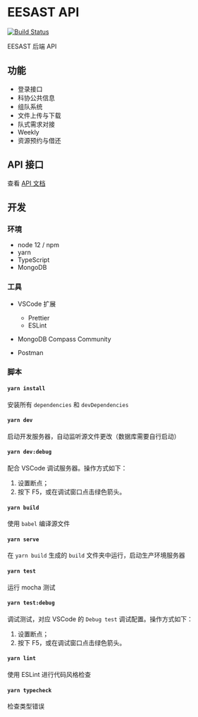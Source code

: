 # EESAST API

[![Build Status](https://travis-ci.com/eesast/api.svg?branch=master)](https://travis-ci.com/eesast/api)

EESAST 后端 API

## 功能

- 登录接口
- 科协公共信息
- 组队系统
- 文件上传与下载
- 队式需求对接
- Weekly
- 资源预约与借还

## API 接口

查看 [API 文档](https://eesast.com/api)

## 开发

### 环境

- node 12 / npm
- yarn
- TypeScript
- MongoDB

### 工具

- VSCode 扩展

  - Prettier
  - ESLint

- MongoDB Compass Community

- Postman

### 脚本

#### `yarn install`

安装所有 `dependencies` 和 `devDependencies`

#### `yarn dev`

启动开发服务器，自动监听源文件更改（数据库需要自行启动）

#### `yarn dev:debug`

配合 VSCode 调试服务器。操作方式如下：

1. 设置断点；
2. 按下 F5，或在调试窗口点击绿色箭头。

#### `yarn build`

使用 `babel` 编译源文件

#### `yarn serve`

在 `yarn build` 生成的 `build` 文件夹中运行，启动生产环境服务器

#### `yarn test`

运行 mocha 测试

#### `yarn test:debug`

调试测试，对应 VSCode 的 `Debug test` 调试配置。操作方式如下：

1. 设置断点；
2. 按下 F5，或在调试窗口点击绿色箭头。

#### `yarn lint`

使用 ESLint 进行代码风格检查

#### `yarn typecheck`

检查类型错误
